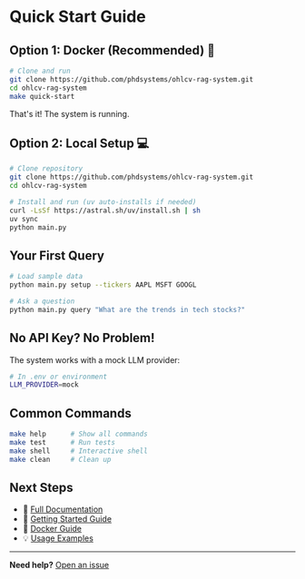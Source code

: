 # Quick Start Guide

## Option 1: Docker (Recommended) 🐳

```bash
# Clone and run
git clone https://github.com/phdsystems/ohlcv-rag-system.git
cd ohlcv-rag-system
make quick-start
```

That's it! The system is running.

## Option 2: Local Setup 💻

```bash
# Clone repository
git clone https://github.com/phdsystems/ohlcv-rag-system.git
cd ohlcv-rag-system

# Install and run (uv auto-installs if needed)
curl -LsSf https://astral.sh/uv/install.sh | sh
uv sync
python main.py
```

## Your First Query

```bash
# Load sample data
python main.py setup --tickers AAPL MSFT GOOGL

# Ask a question
python main.py query "What are the trends in tech stocks?"
```

## No API Key? No Problem!

The system works with a mock LLM provider:

```bash
# In .env or environment
LLM_PROVIDER=mock
```

## Common Commands

```bash
make help      # Show all commands
make test      # Run tests
make shell     # Interactive shell
make clean     # Clean up
```

## Next Steps

- 📖 [Full Documentation](docs/)
- 🚀 [Getting Started Guide](docs/guides/GETTING_STARTED.md)
- 🐳 [Docker Guide](docs/guides/DOCKER.md)
- 💡 [Usage Examples](docs/guides/USAGE.md)

---

**Need help?** [Open an issue](https://github.com/phdsystems/ohlcv-rag-system/issues)